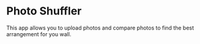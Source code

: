 Photo Shuffler
==============

This app allows you to upload photos and compare photos to find the best arrangement for you wall.

